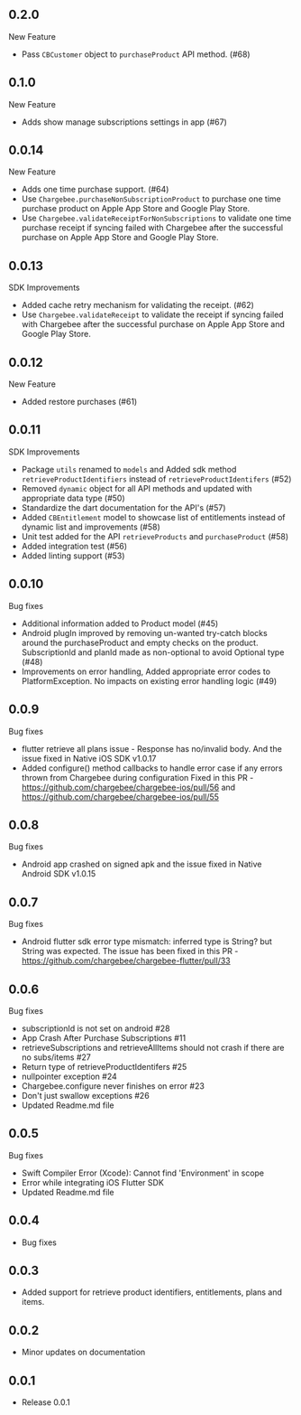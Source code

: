 ## 0.2.0
New Feature
* Pass `CBCustomer` object to `purchaseProduct` API method. (#68)
## 0.1.0
New Feature
* Adds show manage subscriptions settings in app (#67)
## 0.0.14
New Feature
* Adds one time purchase support. (#64)
* Use `Chargebee.purchaseNonSubscriptionProduct` to purchase one time purchase product on Apple App Store and Google Play Store.
* Use `Chargebee.validateReceiptForNonSubscriptions` to validate one time purchase receipt if syncing failed with Chargebee after the successful purchase on Apple App Store and Google
  Play Store.
## 0.0.13
SDK Improvements
* Added cache retry mechanism for validating the receipt. (#62)
* Use `Chargebee.validateReceipt` to validate the receipt if syncing failed with Chargebee after the successful purchase on Apple App Store and Google
  Play Store.
## 0.0.12
New Feature
* Added restore purchases (#61)
## 0.0.11
SDK Improvements
* Package `utils` renamed to `models` and Added sdk method `retrieveProductIdentifiers` instead of `retrieveProductIdentifers` (#52)
* Removed `dynamic` object for all API methods and updated with appropriate data type (#50)
* Standardize the dart documentation for the API's (#57)
* Added `CBEntitlement` model to showcase list of entitlements instead of dynamic list and improvements (#58)
* Unit test added for the API `retrieveProducts` and `purchaseProduct` (#58)
* Added integration test (#56)
* Added linting support (#53)
## 0.0.10
Bug fixes
* Additional information added to Product model (#45) 
* Android plugIn improved by removing un-wanted try-catch blocks around the purchaseProduct and empty checks on the product. SubscriptionId and planId made as non-optional to avoid Optional type (#48)
* Improvements on error handling, Added appropriate error codes to PlatformException. No impacts on existing error handling logic (#49) 
## 0.0.9
Bug fixes
* flutter retrieve all plans issue - Response has no/invalid body. And the issue fixed in Native iOS SDK v1.0.17
* Added configure() method callbacks to handle error case if any errors thrown from Chargebee during configuration
  Fixed in this PR - https://github.com/chargebee/chargebee-ios/pull/56 and https://github.com/chargebee/chargebee-ios/pull/55
## 0.0.8
Bug fixes
* Android app crashed on signed apk and the issue fixed in Native Android SDK v1.0.15
## 0.0.7
Bug fixes
  * Android flutter sdk error type mismatch: inferred type is String? but String was expected. 
    The issue has been fixed in this PR - https://github.com/chargebee/chargebee-flutter/pull/33
## 0.0.6
Bug fixes
  * subscriptionId is not set on android #28
  * App Crash After Purchase Subscriptions #11
  * retrieveSubscriptions and retrieveAllItems should not crash if there are no subs/items #27
  * Return type of retrieveProductIdentifers #25
  * nullpointer exception #24
  * Chargebee.configure never finishes on error #23
  * Don't just swallow exceptions #26
  * Updated Readme.md file
## 0.0.5
Bug fixes
  * Swift Compiler Error (Xcode): Cannot find 'Environment' in scope
  * Error while integrating iOS Flutter SDK
  * Updated Readme.md file
## 0.0.4
* Bug fixes
## 0.0.3
* Added support for retrieve product identifiers, entitlements, plans and items.
## 0.0.2
* Minor updates on documentation
## 0.0.1
* Release 0.0.1

